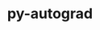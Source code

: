 ---
title: "py-autograd"
layout: cache
categories: [package, develop-2024-05-12]
meta: {"versions": ["1.6.2"], "compilers": ["gcc@=11.4.0", "gcc@=9.4.0", "oneapi@=2024.0.0"], "oss": ["ubuntu20.04", "ubuntu22.04"], "platforms": ["linux"], "targets": ["neoverse_v1", "neoverse_v2", "ppc64le", "x86_64_v3"], "stacks": ["e4s", "e4s-neoverse-v2", "e4s-neoverse_v1", "e4s-oneapi", "e4s-power", "root"], "num_specs": 5, "num_specs_by_stack": {"root": 5, "e4s-power": 1, "e4s-neoverse_v1": 1, "e4s-neoverse-v2": 1, "e4s": 1, "e4s-oneapi": 1}}
spec_details: [{"hash": "acjoq5ofwmzqnqmq6yrl4qvhxgsnf4x6", "compiler": "gcc@=9.4.0", "versions": ["1.6.2"], "os": "ubuntu20.04", "platform": "linux", "target": "ppc64le", "variants": ["build_system=python_pip"], "stacks": ["root", "e4s-power"], "size": "-", "tarball": "https://binaries.spack.io/releases/develop-2024-05-12/build_cache/linux-ubuntu20.04-ppc64le/gcc-9.4.0/py-autograd-1.6.2/linux-ubuntu20.04-ppc64le-gcc-9.4.0-py-autograd-1.6.2-acjoq5ofwmzqnqmq6yrl4qvhxgsnf4x6.spack"}, {"hash": "7tiw5wd5wnpw43knd7grrbqzm4e3igrd", "compiler": "gcc@=11.4.0", "versions": ["1.6.2"], "os": "ubuntu22.04", "platform": "linux", "target": "neoverse_v1", "variants": ["build_system=python_pip"], "stacks": ["e4s-neoverse_v1", "root"], "size": "-", "tarball": "https://binaries.spack.io/releases/develop-2024-05-12/build_cache/linux-ubuntu22.04-neoverse_v1/gcc-11.4.0/py-autograd-1.6.2/linux-ubuntu22.04-neoverse_v1-gcc-11.4.0-py-autograd-1.6.2-7tiw5wd5wnpw43knd7grrbqzm4e3igrd.spack"}, {"hash": "u25awkelnxctgilza7hh4shkugiswtg7", "compiler": "gcc@=11.4.0", "versions": ["1.6.2"], "os": "ubuntu22.04", "platform": "linux", "target": "neoverse_v2", "variants": ["build_system=python_pip"], "stacks": ["root", "e4s-neoverse-v2"], "size": "-", "tarball": "https://binaries.spack.io/releases/develop-2024-05-12/build_cache/linux-ubuntu22.04-neoverse_v2/gcc-11.4.0/py-autograd-1.6.2/linux-ubuntu22.04-neoverse_v2-gcc-11.4.0-py-autograd-1.6.2-u25awkelnxctgilza7hh4shkugiswtg7.spack"}, {"hash": "6gvlulfahn33vlxigkou63egy4ze6juf", "compiler": "gcc@=11.4.0", "versions": ["1.6.2"], "os": "ubuntu22.04", "platform": "linux", "target": "x86_64_v3", "variants": ["build_system=python_pip"], "stacks": ["root", "e4s"], "size": "-", "tarball": "https://binaries.spack.io/releases/develop-2024-05-12/build_cache/linux-ubuntu22.04-x86_64_v3/gcc-11.4.0/py-autograd-1.6.2/linux-ubuntu22.04-x86_64_v3-gcc-11.4.0-py-autograd-1.6.2-6gvlulfahn33vlxigkou63egy4ze6juf.spack"}, {"hash": "ioqoq55mw5grm7d4rb2e5k34l6e7w2ub", "compiler": "oneapi@=2024.0.0", "versions": ["1.6.2"], "os": "ubuntu22.04", "platform": "linux", "target": "x86_64_v3", "variants": ["build_system=python_pip"], "stacks": ["root", "e4s-oneapi"], "size": "-", "tarball": "https://binaries.spack.io/releases/develop-2024-05-12/build_cache/linux-ubuntu22.04-x86_64_v3/oneapi-2024.0.0/py-autograd-1.6.2/linux-ubuntu22.04-x86_64_v3-oneapi-2024.0.0-py-autograd-1.6.2-ioqoq55mw5grm7d4rb2e5k34l6e7w2ub.spack"}]
---